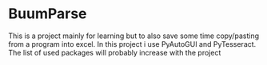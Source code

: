 # BuumParse

This is a project mainly for learning but to also save some time copy/pasting from a program into excel.
In this project i use PyAutoGUI and PyTesseract.
The list of used packages will probably increase with the project
